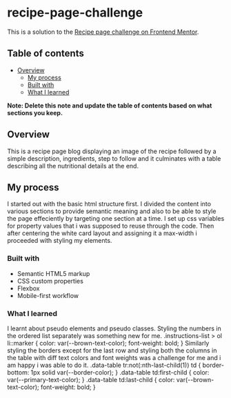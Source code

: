 # recipe-page-challenge

This is a solution to the [Recipe page challenge on Frontend Mentor](https://www.frontendmentor.io/challenges/recipe-page-KiTsR8QQKm).

## Table of contents

- [Overview](#overview)
  - [My process](#my-process)
  - [Built with](#built-with)
  - [What I learned](#what-i-learned)

**Note: Delete this note and update the table of contents based on what sections you keep.**

## Overview

This is a recipe page blog displaying an image of the recipe followed by a simple description, ingredients, step to follow and it culminates with a table describing all the nutritional details at the end.

## My process

I started out with the basic html structure first. I divided the content into various sections to provide semantic meaning and also to be able to style the page effeciently by targeting one section at a time. I set up css variables for property values that i was supposed to reuse through the code. Then after centering the white card layout and assigning it a max-width i proceeded with styling my elements.

### Built with

- Semantic HTML5 markup
- CSS custom properties
- Flexbox
- Mobile-first workflow

### What I learned

I learnt about pseudo elements and pseudo classes. Styling the numbers in the ordered list separately was something new for me.
.instructions-list > ol li::marker {
color: var(--brown-text-color);
font-weight: bold;
}
Similarly styling the borders except for the last row and styling both the columns in the table with diff text colors and font weights was a challenge for me and i am happy i was able to do it.
.data-table tr:not(:nth-last-child(1)) td {
border-bottom: 1px solid var(--border-color);
}
.data-table td:first-child {
color: var(--primary-text-color);
}
.data-table td:last-child {
color: var(--brown-text-color);
font-weight: bold;
}
